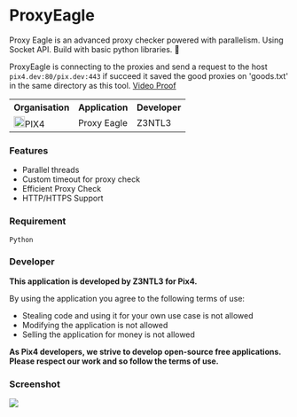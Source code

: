 # ProxyEagle
 Proxy Eagle is an advanced proxy checker powered with parallelism. Using Socket API. Build with basic python libraries. 🦅

ProxyEagle is connecting to the proxies and send a request to the host ```pix4.dev:80/pix.dev:443``` if succeed it saved the good proxies on 'goods.txt' in the same directory as this tool.
<a href="https://www.youtube.com/watch?v=s-ZQbZQjblE"> Video Proof</a><br>

<table><tr><th>Organisation</th><th>Application</th><th>Developer</th></tr><tr><td><img src="https://media.discordapp.net/attachments/956310840464773200/968964843333877830/logopix4.png" width="20">PIX4</td><td>Proxy Eagle</td><td>Z3NTL3</td></tr></table>

### Features
- Parallel threads
- Custom timeout for proxy check
- Efficient Proxy Check
- HTTP/HTTPS Support



### Requirement
```Python```

### Developer
**This application is developed by Z3NTL3 for Pix4.**

By using the application you agree to the following terms of use:
- Stealing code and using it for your own use case is not allowed
- Modifying the application is not allowed
- Selling the application for money is not allowed

**As Pix4 developers, we strive to develop open-source free applications. Please respect our work and so follow the terms of use.**

### Screenshot
<img src="eagless.png">
